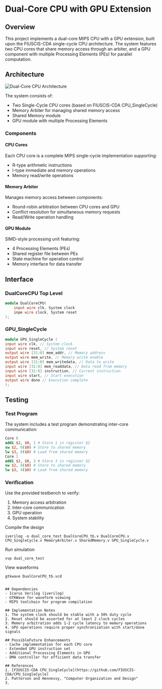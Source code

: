 # Dual-Core CPU with GPU Extension

## Overview
This project implements a dual-core MIPS CPU with a GPU extension, built upon the FIUSCIS-CDA single-cycle CPU architecture. The system features two CPU cores that share memory access through an arbiter, and a GPU component with multiple Processing Elements (PEs) for parallel computation.

## Architecture
![Dual-Core CPU Architecture](./docs/dualcore_architecture.png)

The system consists of:
- Two Single-Cycle CPU cores (based on FIUSCIS-CDA CPU_SingleCycle)
- Memory Arbiter for managing shared memory access
- Shared Memory module
- GPU module with multiple Processing Elements

### Components

#### CPU Cores
Each CPU core is a complete MIPS single-cycle implementation supporting:
- R-type arithmetic instructions
- I-type immediate and memory operations
- Memory read/write operations

#### Memory Arbiter
Manages memory access between components:
- Round-robin arbitration between CPU cores and GPU
- Conflict resolution for simultaneous memory requests
- Read/Write operation handling

#### GPU Module
SIMD-style processing unit featuring:
- 4 Processing Elements (PEs)
- Shared register file between PEs
- State machine for operation control
- Memory interface for data transfer

## Interface

### DualCoreCPU Top Level 
```verilog
module DualCoreCPU(
    input wire clk, System clock
    inpe wire clock, System reset
);
```

### GPU_SingleCycle
```verilog
module GPU_SingleCycle (
input wire clk, // System clock
input wire reset, // System reset
output wire [31:0] mem_addr, // Memory address
output wire mem_write, // Memory write enable
output wire [31:0] mem_writedata, // Data to write
input wire [31:0] mem_readdata, // Data read from memory
input wire [31:0] instruction, // Current instruction
input wire start, // Start execution
output wire done // Execution complete
);
```


## Testing

### Test Program
The system includes a test program demonstrating inter-core communication:
```mips
Core 0
addi $2, $0, 1 # Store 1 in register $2
sw $2, 0($0) # Store to shared memory
lw $3, 0($0) # Load from shared memory
Core 1
addi $2, $0, 3 # Store 3 in register $2
sw $2, 8($0) # Store to shared memory
lw $3, 4($0) # Load from shared memory
```


### Verification
Use the provided testbench to verify:
1. Memory access arbitration
2. Inter-core communication
3. GPU operation
4. System stability


Compile the design
```
iverilog -o dual_core_test DualCoreCPU_tb.v DualCoreCPU.v CPU_SingleCycle.v MemoryArbiter.v SharedMemory.v GPU_SingleCycle.v
```

Run simulation
```
vvp dual_core_test
```

View waveforms
```
gtkwave DualCoreCPU_tb.vcd


## Dependencies
- Icarus Verilog (iverilog)
- GTKWave for waveform viewing
- MIPS toolchain for program compilation

## Implementation Notes
1. The system clock should be stable with a 50% duty cycle
2. Reset should be asserted for at least 2 clock cycles
3. Memory arbitration adds 1-2 cycle latency to memory operations
4. GPU operations require proper synchronization with start/done signals

## PossibleFuture Enhancements
- Cache implementation for each CPU core
- Extended GPU instruction set
- Additional Processing Elements in GPU
- DMA controller for efficient data transfer

## References
1. [FIUSCIS-CDA CPU_SingleCycle](https://github.com/FIUSCIS-CDA/CPU_SingleCycle)
2. Patterson and Hennessy, "Computer Organization and Design"
3. 

